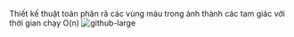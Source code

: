 Thiết kế thuật toán phân rã các vùng màu trong ảnh thành các tam giác với thời gian chạy O(n)
![github-large](https://raw.githubusercontent.com/phamdat1992/Triangle/master/result.jpg)
